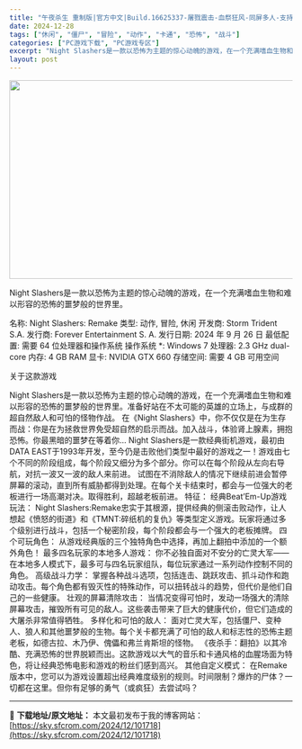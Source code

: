 ```yaml
---
title: "午夜杀生 重制版|官方中文|Build.16625337-屠戮震击-血祭狂风-同屏多人-支持手柄|解压即撸|"
date: 2024-12-28
tags: ["休闲", "僵尸", "冒险", "动作", "卡通", "恐怖", "战斗"]
categories: ["PC游戏下载", "PC游戏专区"]
excerpt: "Night Slashers是一款以恐怖为主题的惊心动魄的游戏，在一个充满嗜血生物和难以形容的恐怖的噩梦般的世界里。 名称: Night Slashers: Remake 类型: 动作, 冒险, 休闲 开发商: Storm Trident S.A. 发行商: Forever Entertainmen&hellip;"
layout: post
---
```


<img class="aligncenter size-full wp-image-101697" src="https://sky.sfcrom.com/wp-content/uploads/2024/12/202412281440277.webp" alt="" width="616" height="353" />

Night Slashers是一款以恐怖为主题的惊心动魄的游戏，在一个充满嗜血生物和难以形容的恐怖的噩梦般的世界里。

名称: Night Slashers: Remake
类型: 动作, 冒险, 休闲
开发商: Storm Trident S.A.
发行商: Forever Entertainment S. A.
发行日期: 2024 年 9 月 26 日
最低配置:
需要 64 位处理器和操作系统
操作系统 *: Windows 7
处理器: 2.3 GHz dual-core
内存: 4 GB RAM
显卡: NVIDIA GTX 660
存储空间: 需要 4 GB 可用空间

关于这款游戏

Night Slashers是一款以恐怖为主题的惊心动魄的游戏，在一个充满嗜血生物和难以形容的恐怖的噩梦般的世界里。准备好站在不太可能的英雄的立场上，与成群的超自然敌人和可怕的怪物作战。
在《Night Slashers》中，你不仅仅是在为生存而战：你是在为拯救世界免受超自然的启示而战。加入战斗，体验肾上腺素，拥抱恐怖。你最黑暗的噩梦在等着你…
Night Slashers是一款经典街机游戏，最初由DATA EAST于1993年开发，至今仍是击败他们类型中最好的游戏之一！游戏由七个不同的阶段组成，每个阶段又细分为多个部分。你可以在每个阶段从左向右导航，对抗一波又一波的敌人来前进。
试图在不消除敌人的情况下继续前进会暂停屏幕的滚动，直到所有威胁都得到处理。在每个关卡结束时，都会与一位强大的老板进行一场高潮对决。取得胜利，超越老板前进。
特征：
经典Beat’Em-Up游戏玩法：
Night Slashers:Remake忠实于其根源，提供经典的侧滚击败动作，让人想起《愤怒的街道》和《TMNT:碎纸机的复仇》等类型定义游戏。玩家将通过多个级别进行战斗，包括一个秘密阶段，每个阶段都会与一个强大的老板摊牌。
四个可玩角色：
从游戏经典版的三个独特角色中选择，再加上翻拍中添加的一个额外角色！
最多四名玩家的本地多人游戏：
你不必独自面对不安分的亡灵大军——在本地多人模式下，最多可与四名玩家组队，每位玩家通过一系列动作控制不同的角色。
高级战斗力学：
掌握各种战斗选项，包括连击、跳跃攻击、抓斗动作和跑动攻击。每个角色都有毁灭性的特殊动作，可以扭转战斗的趋势，但代价是他们自己的一些健康。
壮观的屏幕清除攻击：
当情况变得可怕时，发动一场强大的清除屏幕攻击，摧毁所有可见的敌人。这些袭击带来了巨大的健康代价，但它们造成的大屠杀非常值得牺牲。
多样化和可怕的敌人：
面对亡灵大军，包括僵尸、变种人、狼人和其他噩梦般的生物。每个关卡都充满了可怕的敌人和标志性的恐怖主题老板，如德古拉、木乃伊、傀儡和弗兰肯斯坦的怪物。
《夜杀手：翻拍》以其冷酷、充满恐怖的世界脱颖而出。这款游戏以大气的音乐和卡通风格的血腥场面为特色，将让经典恐怖电影和游戏的粉丝们感到高兴。
其他自定义模式：
在Remake版本中，您可以为游戏设置超出经典难度级别的规则。时间限制？爆炸的尸体？一切都在这里。但你有足够的勇气（或疯狂）去尝试吗？

---
📖 **下载地址/原文地址：** 本文最初发布于我的博客网站：[https://sky.sfcrom.com/2024/12/101718](https://sky.sfcrom.com/2024/12/101718)
